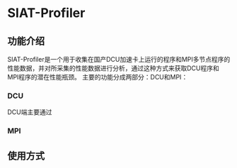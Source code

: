 # SIAT-Profiler

## 功能介绍
SIAT-Profiler是一个用于收集在国产DCU加速卡上运行的程序和MPI多节点程序的性能数据，并对所采集的性能数据进行分析，通过这种方式来获取DCU程序和MPI程序的潜在性能瓶颈。
主要的功能分成两部分：DCU和MPI：
### DCU
DCU端主要通过

### MPI

## 使用方式

